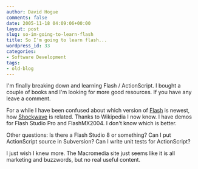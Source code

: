 ```yaml
---
author: David Hogue
comments: false
date: 2005-11-18 04:09:06+00:00
layout: post
slug: so-im-going-to-learn-flash
title: So I'm going to learn flash...
wordpress_id: 33
categories:
- Software Development
tags:
- old-blog
---
```


I'm finally breaking down and learning Flash / ActionScript.  I bought a couple of books and I'm looking for more good resources.  If you have any leave a comment.

For a while I have been confused about which version of [Flash](http://en.wikipedia.org/wiki/Macromedia_Flash) is newest, how [Shockwave](http://en.wikipedia.org/wiki/Macromedia_Shockwave) is related.  Thanks to Wikipedia I now know. I have demos for Flash Studio Pro and FlashMX2004.  I don't know which is better.

Other questions: Is there a Flash Studio 8 or something?  Can I put ActionScript source in Subversion?  Can I write unit tests for ActionScript?

I just wish I knew more.  The Macromedia site just seems like it is all marketing and buzzwords, but no real useful content.
